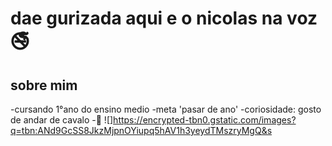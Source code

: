 # dae gurizada aqui e o nicolas na voz ​🚭​

## sobre mim
-cursando 1°ano do ensino medio 
-meta 'pasar de ano'
-coriosidade: gosto de andar de cavalo 
-🐎​
![]https://encrypted-tbn0.gstatic.com/images?q=tbn:ANd9GcSS8JkzMjpnOYiupq5hAV1h3yeydTMszryMgQ&s

